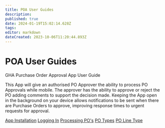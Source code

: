 ```yaml
---
title: POA User Guides
description: 
published: true
date: 2024-01-19T15:02:14.628Z
tags: 
editor: markdown
dateCreated: 2023-10-06T11:20:44.893Z
---
```


# POA User Guides 

GHA Purchase Order Approval App User Guide

This App will give an authorised PO Approver the ability to process PO Approvals while mobile. The approver has the ability to approve or reject the PO adding comments to support the decision made. Keeping the App open in the background on your device allows notifications to be sent when there are Purchase Orders to approve, improving response times to urgent requests for approval.

[App Installation](./installation)
[Logging In](./loggingin)
[Processing PO's](./ProcessingPOs)
[PO Types](./potypes)
[PO Line Type](./polinetype)
